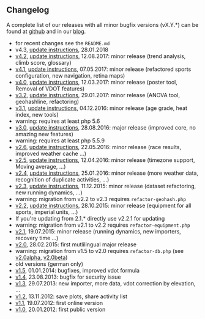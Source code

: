 ## Changelog

A complete list of our releases with all minor bugfix versions (vX.Y.*) can be found
at [github](https://github.com/Runalyze/Runalyze/releases)
and in our [blog](https://blog.runalyze.com/releases/).

* for recent changes see the `README.md`
* v4.3, [update instructions](https://docs.runalyze.com/en/latest/upgrade/4.x.html), 28.01.2018
* [v4.2](https://blog.runalyze.com/releases/4-2-0/), [update instructions](https://docs.runalyze.com/en/latest/upgrade/4.x.html#upgrade-from-4-1-to-4-2), 12.08.2017: minor release (trend analysis, climb score, glossary) 
* [v4.1](https://blog.runalyze.com/releases/4-1-0/), [update instructions](https://docs.runalyze.com/en/latest/upgrade/4.x.html#upgrade-from-4-0-to-4-1), 07.05.2017: minor release (refactored sports configuration, new navigation, retina maps)
* [v4.0](https://blog.runalyze.com/releases/4-0-0/), [update instructions](https://docs.runalyze.com/en/latest/upgrade/4.x.html#upgrade-from-3-2-to-4-0), 12.03.2017: minor release (poster tool, Removal of VDOT features)
* [v3.2](https://blog.runalyze.com/releases/3-2-0/), [update instructions](https://docs.runalyze.com/en/latest/upgrade/3.x.html#upgrade-from-3-1-to-3-2), 29.01.2017: minor release (ANOVA tool, geohashline, refactoring)
* [v3.1](https://blog.runalyze.com/allgemein-en/minor-changes-in-runalyze-v3-1/), [update instructions](https://docs.runalyze.com/en/latest/upgrade/3.x.html#upgrade-from-3-0-to-3-1), 04.12.2016: minor release (age grade, heat index, new tools)
 * warning: requires at least php 5.6
* [v3.0](https://blog.runalyze.com/en/allgemein-en/runalyze-v3-0-en/), [update instructions](https://docs.runalyze.com/en/latest/upgrade/3.x.html#upgrade-from-2-6-to-3-0), 28.08.2016: major release (improved core, no amazing new features)
 * warning: requires at least php 5.5.9
* [v2.6](https://blog.runalyze.com/en/allgemein-en/runalyze-v2-6-en/), [update instructions](http://docs.runalyze.com/en/latest/upgrade/2.x.html#upgrade-from-2-5-to-2-6), 22.05.2016: minor release (race results, improved weather cache ...)
* [v2.5](http://blog.runalyze.com/en/allgemein-en/runalyze-v2-5-en/), [update instructions](http://docs.runalyze.com/en/latest/upgrade/2.x.html#upgrade-from-2-4-to-2-5), 12.04.2016: minor release (timezone support, Moving average, ...)
* [v2.4](http://blog.runalyze.com/en/allgemein-en/runalyze-v2-4-en/), [update instructions](http://docs.runalyze.com/en/latest/upgrade/2.x.html#upgrade-from-2-3-to-2-4), 25.01.2016: minor release (more weather data, recognition of duplicate activities, ...)
* [v2.3](http://blog.runalyze.com/en/allgemein-en/runalyze-v2-3-en/), [update instructions](http://docs.runalyze.com/en/latest/upgrade/2.x.html#upgrade-from-2-2-to-2-3), 11.12.2015: minor release (dataset refactoring, new running dynamics, ...)
 * warning: migration from v2.2 to v2.3 requires `refactor-geohash.php`
* [v2.2](http://blog.runalyze.com/en/allgemein-en/runalyze-v2-2-en/), [update instructions](http://docs.runalyze.com/en/latest/upgrade/2.x.html#upgrade-from-2-1-to-2-2), 28.10.2015: minor release (equipment for all sports, imperial units, ...)
 * If you're updating from 2.1.* directly use v2.2.1 for updating
 * warning: migration from v2.1 to v2.2 requires `refactor-equipment.php`
* [v2.1](http://blog.runalyze.com/en/allgemein-en/runalyze-v2-1-en/), 19.07.2015: minor release (running dynamics, new importers, recovery time ...)
* [v2.0](http://blog.runalyze.com/allgemein/runalyze-v2-0/), 28.02.2015: first mutlilingual major release
 * warning: migration from v1.5 to v2.0 requires `refactor-db.php` (see [v2.0alpha](http://blog.runalyze.com/allgemein/runalyze-v2-0alpha/), [v2.0beta](http://blog.runalyze.com/allgemein/runalyze-v2-0beta/))
* old versions (german only)
 * [v1.5](http://blog.runalyze.com/allgemein/runalyze-v1-5/), 01.01.2014: bugfixes, improved vdot formula
 * [v1.4](http://blog.runalyze.com/allgemein/runalyze-v1-4-fix-fuer-sicherheitsproblem/), 23.08.2013: bugfix for security issue
 * [v1.3](http://blog.runalyze.com/allgemein/runalyze-v1-3/), 29.07.2013: new importer, more data, vdot correction by elevation, ...
 * [v1.2](http://blog.runalyze.com/allgemein/runalyze-v1-2/), 13.11.2012: save plots, share activity list
 * [v1.1](http://blog.runalyze.com/allgemein/runalyze-v1-1/), 19.07.2012: first online version
 * [v1.0](http://blog.runalyze.com/allgemein/runalyze-v1-0/), 20.01.2012: first public version
